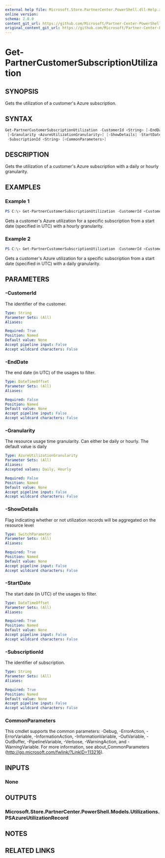 ```yaml
---
external help file: Microsoft.Store.PartnerCenter.PowerShell.dll-Help.xml
online version:
schema: 2.0.0
content_git_url: https://github.com/Microsoft/Partner-Center-PowerShell/blob/master/docs/help/Get-PartnerCustomerSubscriptionUtilization.md 
original_content_git_url: https://github.com/Microsoft/Partner-Center-PowerShell/blob/master/docs/help/Get-PartnerCustomerSubscriptionUtilization.md
---
```


# Get-PartnerCustomerSubscriptionUtilization

## SYNOPSIS
Gets the utilization of a customer's Azure subscription.

## SYNTAX

```powershell
Get-PartnerCustomerSubscriptionUtilization -CustomerId <String> [-EndDate <DateTimeOffset>]
 [-Granularity <AzureUtilizationGranularity>] [-ShowDetails] -StartDate <DateTimeOffset>
 -SubscriptionId <String> [<CommonParameters>]
```

## DESCRIPTION
Gets the utilization of a customer's Azure subscription with a daily or hourly granularity.

## EXAMPLES

### Example 1

```powershell
PS C:\> Get-PartnerCustomerSubscriptionUtilization -CustomerId <Customer ID> -SubscriptionId <Subscription ID> -StartDate (Get-Date).AddDays(-2).ToUniversalTime() -Granularity Hourly -ShowDetails
```

Gets a customer's Azure utilization for a specific subscription from a start date (specified in UTC) with a hourly granularity.

### Example 2

```powershell
PS C:\> Get-PartnerCustomerSubscriptionUtilization -CustomerId <Customer ID> -SubscriptionId <Subscription ID> -StartDate (Get-Date).AddDays(-2).ToUniversalTime() -EndDate (Get-Date).ToUniversalTime() -Granularity Daily -ShowDetails
```

Gets a customer's Azure utilization for a specific subscription from a start date (specified in UTC) with a daily granularity.

## PARAMETERS

### -CustomerId
The identifier of the customer.

```yaml
Type: String
Parameter Sets: (All)
Aliases:

Required: True
Position: Named
Default value: None
Accept pipeline input: False
Accept wildcard characters: False
```

### -EndDate
The end date (in UTC) of the usages to filter.

```yaml
Type: DateTimeOffset
Parameter Sets: (All)
Aliases:

Required: False
Position: Named
Default value: None
Accept pipeline input: False
Accept wildcard characters: False
```

### -Granularity

The resource usage time granularity.
Can either be daily or hourly.
The default value is daily

```yaml
Type: AzureUtilizationGranularity
Parameter Sets: (All)
Aliases:
Accepted values: Daily, Hourly

Required: False
Position: Named
Default value: None
Accept pipeline input: False
Accept wildcard characters: False
```

### -ShowDetails
Flag indicating whether or not utilization records will be aggregated on the resource level

```yaml
Type: SwitchParameter
Parameter Sets: (All)
Aliases:

Required: True
Position: Named
Default value: None
Accept pipeline input: False
Accept wildcard characters: False
```

### -StartDate
The start date (in UTC) of the usages to filter.

```yaml
Type: DateTimeOffset
Parameter Sets: (All)
Aliases:

Required: True
Position: Named
Default value: None
Accept pipeline input: False
Accept wildcard characters: False
```

### -SubscriptionId
The identifier of subscription.

```yaml
Type: String
Parameter Sets: (All)
Aliases:

Required: True
Position: Named
Default value: None
Accept pipeline input: False
Accept wildcard characters: False
```

### CommonParameters
This cmdlet supports the common parameters: -Debug, -ErrorAction, -ErrorVariable, -InformationAction, -InformationVariable, -OutVariable, -OutBuffer, -PipelineVariable, -Verbose, -WarningAction, and -WarningVariable. For more information, see about_CommonParameters (http://go.microsoft.com/fwlink/?LinkID=113216).

## INPUTS

### None

## OUTPUTS

### Microsoft.Store.PartnerCenter.PowerShell.Models.Utilizations.PSAzureUtilizationRecord

## NOTES

## RELATED LINKS
